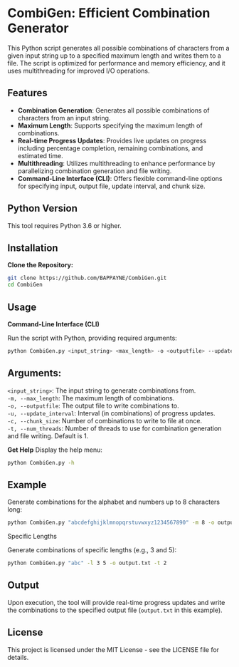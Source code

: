 # CombiGen: Efficient Combination Generator
This Python script generates all possible combinations of characters from a given input string up to a specified maximum length and writes them to a file. The script is optimized for performance and memory efficiency, and it uses multithreading for improved I/O operations.

## Features

- **Combination Generation**: Generates all possible combinations of characters from an input string.
- **Maximum Length**: Supports specifying the maximum length of combinations.
- **Real-time Progress Updates**: Provides live updates on progress including percentage completion, remaining combinations, and estimated time.
- **Multithreading**: Utilizes multithreading to enhance performance by parallelizing combination generation and file writing.
- **Command-Line Interface (CLI)**: Offers flexible command-line options for specifying input, output file, update interval, and chunk size.

## Python Version

This tool requires Python 3.6 or higher.

## Installation

**Clone the Repository:**

   ```bash
   git clone https://github.com/BAPPAYNE/CombiGen.git
   cd CombiGen
   ```
## Usage

**Command-Line Interface (CLI)**

Run the script with Python, providing required arguments:
```bash
python CombiGen.py <input_string> <max_length> -o <outputfile> --update_interval <update_interval> --chunk_size <chunk_size>
```
## Arguments:
`<input_string>`: The input string to generate combinations from. </br>
`-m, --max_length`: The maximum length of combinations.</br>
`-o, --outputfile`: The output file to write combinations to.</br>
`-u, --update_interval`: Interval (in combinations) of progress updates.</br>
`-c, --chunk_size`: Number of combinations to write to file at once.</br>
`-t, --num_threads`: Number of threads to use for combination generation and file writing. Default is 1.

**Get Help**
Display the help menu:
```bash
python CombiGen.py -h
```
## Example
Generate combinations for the alphabet and numbers up to 8 characters long:
```bash
python CombiGen.py "abcdefghijklmnopqrstuvwxyz1234567890" -m 8 -o output.txt --update_interval 1000 --chunk_size 10000 -t 2
```
Specific Lengths

Generate combinations of specific lengths (e.g., 3 and 5):
```bash
python CombiGen.py "abc" -l 3 5 -o output.txt -t 2
```
## Output
Upon execution, the tool will provide real-time progress updates and write the combinations to the specified output file (`output.txt` in this example).

## License
This project is licensed under the MIT License - see the LICENSE file for details.
